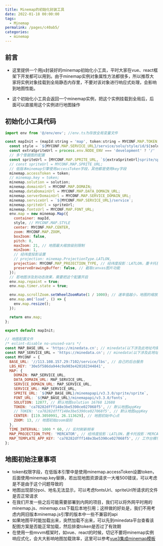 ```yaml
---
title: Minemap的初始化封装工具
date: 2022-01-18 00:00:00
tags: 
  - Minemap
permalink: /pages/c40ab5/
categories: 
  - minemap
---
```

## 前言
- 这里提供一个用js封装好的minemap初始化小工具，平时大家在vue、react框架下开发都可以用到。由于minemap实例对象属性方法都很多，所以推荐大家将实例对象挂载到全局静态内存里，不要对该对象进行响应式处理，会影响到地图性能。

- 这个初始化小工具会返回一个minemap实例，把这个实例挂载到全局后，后面可以直接用这个实例进行地图操作

## 初始化小工具代码
```js
import env from '@/env/env'; //env.ts为存放全局变量文件

const mapInit = (mapId:string = 'map', token:string = MYCONF.MAP.TOKEN, solution:number = MYCONF.MAP.SOLUTION) => {
  const style = `${MYCONF.MAP.SERVICE_URL}/service/solu/style/id/${solution}`;
  const extraSpriteUrl = process.env.NODE_ENV === 'development' ? '/' : import.meta.env.VITE_APP_BASE_PATH;
  // 多个雪碧图的配置
  const spriteUrl = [MYCONF.MAP.SPRITE_URL, `${extraSpriteUrl}sprite/sprite`];
  // const spriteUrl = MYCONF.MAP.SPRITE_URL;
  // 低版本minemap引擎使用accessToken字段，其他都是使用key字段
  minemap.accessToken = token;
  // minemap.key = token;
  minemap.solution = solution;
  minemap.domainUrl = MYCONF.MAP.DOMAIN;
  minemap.dataDomainUrl = MYCONF.MAP.DATA_DOMAIN_URL;
  minemap.serverDomainUrl = MYCONF.MAP.SERVICE_DOMAIN_URL;
  minemap.serviceUrl = `${MYCONF.MAP.SERVICE_URL}/service`;
  minemap.spriteUrl = spriteUrl;
  minemap.fontsUrl = MYCONF.MAP.FONT_URL;
  env.map = new minemap.Map({
    container: mapId,
    style, // MYCONF.MAP.STYLE
    center: MYCONF.MAP.CENTER,
    zoom: MYCONF.MAP.ZOOM,
    boxZoom: false,
    pitch: 0,
    maxZoom: 21, // 地图最大缩放级别限制
    minZoom: 1,
    // 经纬度投影设置
    // projection: minemap.ProjectionType.LATLON,
    projection: MYCONF.MAP_PROJECTION_TYPE, // 经纬度投影：LATLON，墨卡托投影：MERCATOR
    preserveDrawingBuffer: false, // 截取canvas图片功能
  });
  // 若地图涉及到动态效果，需要把这个配置开启
  env.map.repaint = true;
  env.map.timer.state = true;

  env.map.scrollZoom.setWheelZoomRate(1 / 1000); // 速率值越小，地图的缩放越细腻
  env.map.on('load', () => {
    env.map.resize();
  });

  return env.map;
};

export default mapInit;

```

```js
// 地图配置文件
/* eslint-disable no-unused-vars */
const MAP_BASE_URL = 'https://minedata.cn'; // minedata(以下涉及此地址均需要更改)
const MAP_SERVICE_URL = 'https://minedata.cn'; // minedata(以下涉及此地址均需要更改)
const MYCONF = {
  BASE_URL: '//113.108.157.29:7102/service/lbs', // 自己的后台服务
  LBS_KEY: '30e5f586da944c9a903e420102344841',
  MAP: {
    DOMAIN: MAP_SERVICE_URL,
    DATA_DOMAIN_URL: MAP_SERVICE_URL,
    SERVICE_DOMAIN_URL: MAP_SERVICE_URL,
    SERVICE_URL: MAP_SERVICE_URL,
    SPRITE_URL: `${MAP_BASE_URL}/minemapapi/v3.3.0/sprite/sprite`,
    FONT_URL: `${MAP_BASE_URL}/minemapapi/v3.3.0/fonts`,
    SOLUTION: 12877, // 默认地图solution 16768 12688
    TOKEN: 'ca78282dfff148e3be5390ce027068f5', // 默认地图appKey
    // TOKEN: 'ca78282dfff148e3be5390ce027068f5', // 默认地图appKey
    CENTER: [119.3050991, 26.113629], // 地图初始中心点
    ZOOM: 13, // 地图初始zoom级别
  },
  TIME_INTERVAL: 1000 * 60, // 实时刷新频率
  MAP_PROJECTION_TYPE: 'MERCATOR', // 经纬度投影：LATLON，墨卡托投影：MERCATOR
  MAP_TEMPLATE_APP_KEY: 'ca78282dfff148e3be5390ce027068f5', // 工作台模块地图模板固定appKey
};

```

## 地图初始注意事项
- token权限字段，在低版本引擎中是使用minemap.accessToken设置token，后面使用minemap.key替换，若出现地图资源请求一大堆500错误，可以考虑是不是由于这个问题导致的
- 地图出现部分poi、地名无法显示，可以考虑fontsUrl、spriteUrl所请求的文件是否正常请求
- 在我们开发一些之后可能需要部署到内网的项目，我们可以将外网平时用的minemap.js、minemap.css下载后本地引用；这样做的好处是，我们不用考虑内网旧版本minemap.js引擎的版本中一些不兼容的api
- 如果地图平时能加载出来，突然加载不出来，可以先到minedata平台查看该配图方案是否能正常加载，然后排查token是否过了有效期
- 在使用一些mvvm框架时，如vue、react的时候，切记不要将minemap实例响应式化，会大大影响地图加载效率，这里可以参考[vue3集成minemap模板](https://gitee.com/jokerchen54/vue3-best-practices)